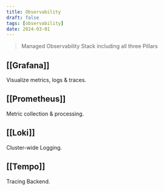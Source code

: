 ```yaml
---
title: Observability
draft: false
tags: [observability]
date: 2024-03-01
---
```


> Managed Observability Stack including all three Pillars

## [[Grafana]]
Visualize metrics, logs & traces.

## [[Prometheus]]
Metric collection & processing.

## [[Loki]]
Cluster-wide Logging.

## [[Tempo]]
Tracing Backend.